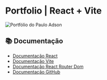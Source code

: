 # Portfolio | React + Vite

<img src="https://github.com/user-attachments/assets/8d0d5602-1c3c-4cc0-a52c-99277fd23057" alt="Portfólio do Paulo Adson" title="Portfólio do Paulo Adson">

## 📚 Documentação

- [Documentação React](https://pt-br.legacy.reactjs.org/docs/getting-started.html)
- [Documentação Vite](https://pt.vite.dev/guide/)
- [Documentação React Router Dom](https://www.npmjs.com/package/react-router-dom)
- [Documentação GitHub](https://docs.github.com/pt)
